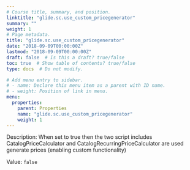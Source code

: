 ```yaml
---
# Course title, summary, and position.
linktitle: "glide.sc.use_custom_pricegenerator"
summary: ""
weight: 1
# Page metadata.
title: "glide.sc.use_custom_pricegenerator"
date: "2018-09-09T00:00:00Z"
lastmod: "2018-09-09T00:00:00Z"
draft: false  # Is this a draft? true/false
toc: true  # Show table of contents? true/false
type: docs  # Do not modify.

# Add menu entry to sidebar.
# - name: Declare this menu item as a parent with ID name.
# - weight: Position of link in menu.
menu:
  properties:
    parent: Properties
    name: "glide.sc.use_custom_pricegenerator"
    weight: 1
---
```


Description: When set to true then the two script includes CatalogPriceCalculator and CatalogRecurringPriceCalculator are used generate prices (enabling custom functionality)


Value: `false`
